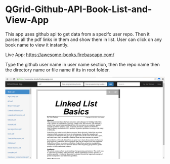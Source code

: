 # QGrid-Github-API-Book-List-and-View-App
This app uses github api to get data from a specifc user repo. Then it parses all the pdf links in them and show them in list. User can click on any book name to view it instantly.


Live App:
https://awesome-books.firebaseapp.com/


Type the github user name in user name section, then the repo name then the directory name or file name if its in root folder.

![alt text](screenshots/screenshot.png "screenshot")
